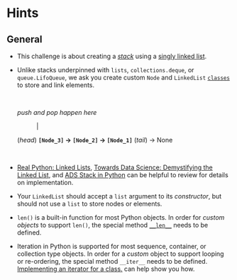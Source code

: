 # Hints

## General

- This challenge is about creating a [_stack_][Baeldung: The Stack Data Structure] using a [singly linked list][singly linked list].
- Unlike stacks underpinned with `lists`, `collections.deque`, or `queue.LifoQueue`, we ask you create custom `Node` and `LinkedList` [`classes`][classes tutorial] to store and link elements.

   <br>

    _push and pop happen here_

    &nbsp; &nbsp; &nbsp; &nbsp; &nbsp; &nbsp;|


    (_head_) **`[Node_3]` -> `[Node_2]` -> `[Node_1]`** (_tail_) -> None

   <br>

- [Real Python: Linked Lists][Real Python Linked Lists], [Towards Data Science: Demystifying the Linked List][towards data science demystifying the linked list], and [ADS Stack in Python][Koder Dojo Coding an ADS Stack in Python] can be helpful to review for details on implementation.
- Your `LinkedList` should accept a `list` argument to its _constructor_, but should not use a `list` to store nodes or elements.
- `len()` is a built-in function for most Python objects.
In order for _custom objects_ to support `len()`, the special method [`__len__`][__len__] needs to be defined.
- Iteration in Python is supported for most sequence, container, or collection type objects.
In order for a _custom_ object to support looping or re-ordering, the special method `__iter__` needs to be defined.
[Implementing an iterator for a class.][implementing iterators] can help show you how.

[Baeldung: The Stack Data Structure]: https://www.baeldung.com/cs/stack-data-structure
[Koder Dojo Coding an ADS Stack in Python]: https://www.koderdojo.com/blog/coding-a-stack-abstract-data-structure-using-linked-list-in-python
[Real Python Linked Lists]: https://realpython.com/linked-lists-python/
[__len__]: https://docs.python.org/3/reference/datamodel.html#object.__len__]
[classes tutorial]: https://docs.python.org/3/tutorial/classes.html#tut-classes
[implementing iterators]: https://docs.python.org/3/tutorial/classes.html#iterators
[singly linked list]: https://towardsdatascience.com/python-linked-lists-c3622205da81
[towards data science demystifying the linked list]: https://towardsdatascience.com/demystifying-linked-list-258dfb9f2176
